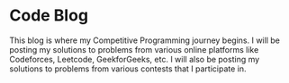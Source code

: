 # Code Blog

This blog is where my Competitive Programming journey begins. I will be posting my solutions to problems from various online platforms like Codeforces, Leetcode, GeekforGeeks, etc. I will also be posting my solutions to problems from various contests that I participate in.

